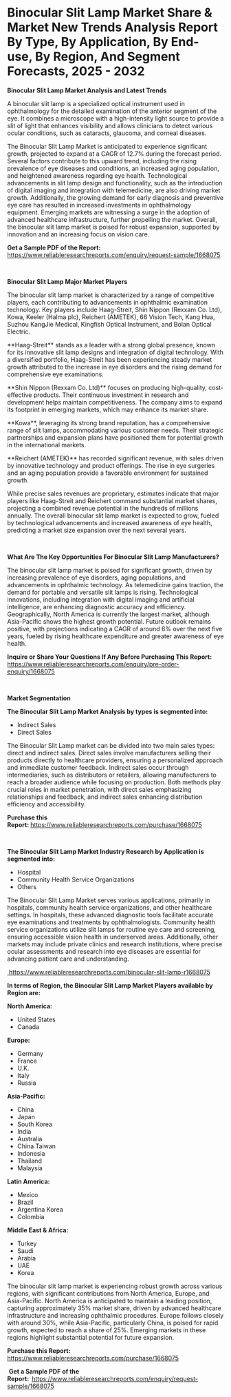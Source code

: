 <p><h1>Binocular Slit Lamp Market Share & Market New Trends Analysis Report By Type, By Application, By End-use, By Region, And Segment Forecasts, 2025 - 2032</h1></p><p><strong>Binocular Slit Lamp Market Analysis and Latest Trends</strong></p>
<p><p>A binocular slit lamp is a specialized optical instrument used in ophthalmology for the detailed examination of the anterior segment of the eye. It combines a microscope with a high-intensity light source to provide a slit of light that enhances visibility and allows clinicians to detect various ocular conditions, such as cataracts, glaucoma, and corneal diseases.</p><p>The Binocular Slit Lamp Market is anticipated to experience significant growth, projected to expand at a CAGR of 12.7% during the forecast period. Several factors contribute to this upward trend, including the rising prevalence of eye diseases and conditions, an increased aging population, and heightened awareness regarding eye health. Technological advancements in slit lamp design and functionality, such as the introduction of digital imaging and integration with telemedicine, are also driving market growth. Additionally, the growing demand for early diagnosis and preventive eye care has resulted in increased investments in ophthalmology equipment. Emerging markets are witnessing a surge in the adoption of advanced healthcare infrastructure, further propelling the market. Overall, the binocular slit lamp market is poised for robust expansion, supported by innovation and an increasing focus on vision care.</p></p>
<p><strong>Get a Sample PDF of the Report:&nbsp;</strong> <a href="https://www.reliableresearchreports.com/enquiry/request-sample/1668075?utm_campaign=3696&utm_medium=2&utm_source=Github&utm_content=ia&utm_term=19042025&utm_id=binocular-slit-lamp">https://www.reliableresearchreports.com/enquiry/request-sample/1668075</a></p>
<p>&nbsp;</p>
<p><strong>Binocular Slit Lamp Major Market Players</strong></p>
<p><p>The binocular slit lamp market is characterized by a range of competitive players, each contributing to advancements in ophthalmic examination technology. Key players include Haag-Streit, Shin Nippon (Rexxam Co. Ltd), Kowa, Keeler (Halma plc), Reichert (AMETEK), 66 Vision Tech, Kang Hua, Suzhou KangJie Medical, Kingfish Optical Instrument, and Bolan Optical Electric.</p><p>**Haag-Streit** stands as a leader with a strong global presence, known for its innovative slit lamp designs and integration of digital technology. With a diversified portfolio, Haag-Streit has been experiencing steady market growth attributed to the increase in eye disorders and the rising demand for comprehensive eye examinations.</p><p>**Shin Nippon (Rexxam Co. Ltd)** focuses on producing high-quality, cost-effective products. Their continuous investment in research and development helps maintain competitiveness. The company aims to expand its footprint in emerging markets, which may enhance its market share.</p><p>**Kowa**, leveraging its strong brand reputation, has a comprehensive range of slit lamps, accommodating various customer needs. Their strategic partnerships and expansion plans have positioned them for potential growth in the international markets.</p><p>**Reichert (AMETEK)** has recorded significant revenue, with sales driven by innovative technology and product offerings. The rise in eye surgeries and an aging population provide a favorable environment for sustained growth.</p><p>While precise sales revenues are proprietary, estimates indicate that major players like Haag-Streit and Reichert command substantial market shares, projecting a combined revenue potential in the hundreds of millions annually. The overall binocular slit lamp market is expected to grow, fueled by technological advancements and increased awareness of eye health, predicting a market size expansion over the next several years.</p></p>
<p>&nbsp;</p>
<p><strong>What Are The Key Opportunities For Binocular Slit Lamp Manufacturers?</strong></p>
<p><p>The binocular slit lamp market is poised for significant growth, driven by increasing prevalence of eye disorders, aging populations, and advancements in ophthalmic technology. As telemedicine gains traction, the demand for portable and versatile slit lamps is rising. Technological innovations, including integration with digital imaging and artificial intelligence, are enhancing diagnostic accuracy and efficiency. Geographically, North America is currently the largest market, although Asia-Pacific shows the highest growth potential. Future outlook remains positive, with projections indicating a CAGR of around 6% over the next five years, fueled by rising healthcare expenditure and greater awareness of eye health.</p></p>
<p><strong>Inquire or Share Your Questions If Any Before Purchasing This Report:</strong> <a href="https://www.reliableresearchreports.com/enquiry/pre-order-enquiry/1668075?utm_campaign=3696&utm_medium=2&utm_source=Github&utm_content=ia&utm_term=19042025&utm_id=binocular-slit-lamp">https://www.reliableresearchreports.com/enquiry/pre-order-enquiry/1668075</a></p>
<p>&nbsp;</p>
<p><strong>Market Segmentation</strong></p>
<p><strong>The Binocular Slit Lamp Market Analysis by types is segmented into:</strong></p>
<p><ul><li>Indirect Sales</li><li>Direct Sales</li></ul></p>
<p><p>The Binocular Slit Lamp market can be divided into two main sales types: direct and indirect sales. Direct sales involve manufacturers selling their products directly to healthcare providers, ensuring a personalized approach and immediate customer feedback. Indirect sales occur through intermediaries, such as distributors or retailers, allowing manufacturers to reach a broader audience while focusing on production. Both methods play crucial roles in market penetration, with direct sales emphasizing relationships and feedback, and indirect sales enhancing distribution efficiency and accessibility.</p></p>
<p><strong>Purchase this Report:&nbsp;</strong><a href="https://www.reliableresearchreports.com/purchase/1668075?utm_campaign=3696&utm_medium=2&utm_source=Github&utm_content=ia&utm_term=19042025&utm_id=binocular-slit-lamp">https://www.reliableresearchreports.com/purchase/1668075</a></p>
<p>&nbsp;</p>
<p><strong>The Binocular Slit Lamp Market Industry Research by Application is segmented into:</strong></p>
<p><ul><li>Hospital</li><li>Community Health Service Organizations</li><li>Others</li></ul></p>
<p><p>The Binocular Slit Lamp Market serves various applications, primarily in hospitals, community health service organizations, and other healthcare settings. In hospitals, these advanced diagnostic tools facilitate accurate eye examinations and treatments by ophthalmologists. Community health service organizations utilize slit lamps for routine eye care and screening, ensuring accessible vision health in underserved areas. Additionally, other markets may include private clinics and research institutions, where precise ocular assessments and research into eye diseases are essential for advancing patient care and understanding.</p></p>
<p><a href="https://www.reliableresearchreports.com/binocular-slit-lamp-r1668075?utm_campaign=3696&utm_medium=2&utm_source=Github&utm_content=ia&utm_term=19042025&utm_id=binocular-slit-lamp">&nbsp;https://www.reliableresearchreports.com/binocular-slit-lamp-r1668075</a></p>
<p><strong>In terms of Region, the Binocular Slit Lamp Market Players available by Region are:</strong></p>
<p>
    <p> <strong> North America: </strong>
        <ul>
            <li>United States</li>
            <li>Canada</li>
        </ul>
        </p> 
    <p> <strong> Europe: </strong>
        <ul>
            <li>Germany</li>
            <li>France</li>
            <li>U.K.</li>
            <li>Italy</li>
            <li>Russia</li>
        </ul>
        </p> 
    <p> <strong> Asia-Pacific: </strong>
        <ul>
            <li>China</li>
            <li>Japan</li>
            <li>South Korea</li>
            <li>India</li>
            <li>Australia</li>
            <li>China Taiwan</li>
            <li>Indonesia</li>
            <li>Thailand</li>
            <li>Malaysia</li>
        </ul>
        </p> 
    <p> <strong> Latin America: </strong>
        <ul>
            <li>Mexico</li>
            <li>Brazil</li>
            <li>Argentina Korea</li>
            <li>Colombia</li>
        </ul>
        </p> 
    <p> <strong> Middle East & Africa: </strong>
        <ul>
            <li>Turkey</li>
            <li>Saudi</li>
            <li>Arabia</li>
            <li>UAE</li>
            <li>Korea</li>
        </ul>
    </p>
    </p>
<p><p>The binocular slit lamp market is experiencing robust growth across various regions, with significant contributions from North America, Europe, and Asia-Pacific. North America is anticipated to maintain a leading position, capturing approximately 35% market share, driven by advanced healthcare infrastructure and increasing ophthalmic procedures. Europe follows closely with around 30%, while Asia-Pacific, particularly China, is poised for rapid growth, expected to reach a share of 25%. Emerging markets in these regions highlight substantial potential for future expansion.</p></p>
<p><strong>Purchase this Report: </strong><a href="https://www.reliableresearchreports.com/purchase/1668075?utm_campaign=3696&utm_medium=2&utm_source=Github&utm_content=ia&utm_term=19042025&utm_id=binocular-slit-lamp">https://www.reliableresearchreports.com/purchase/1668075</a></p>
<p>&nbsp;<strong>Get a Sample PDF of the Report:&nbsp;&nbsp;</strong><a href="https://www.reliableresearchreports.com/enquiry/request-sample/1668075?utm_campaign=3696&utm_medium=2&utm_source=Github&utm_content=ia&utm_term=19042025&utm_id=binocular-slit-lamp">https://www.reliableresearchreports.com/enquiry/request-sample/1668075</a></p>
<p><strong></strong></p>
<p><p></p><p></p><p></p></p>